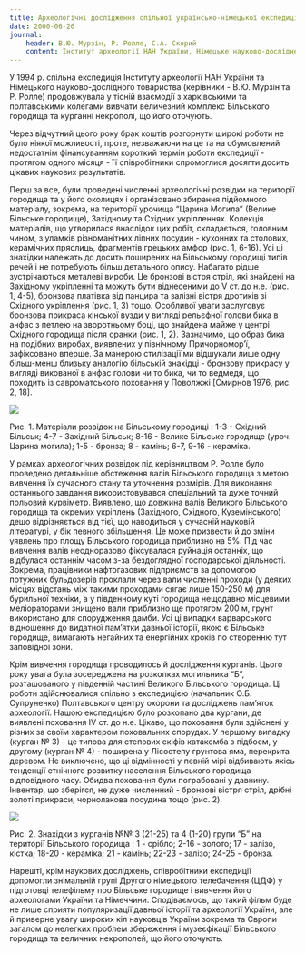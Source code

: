 ```yaml
---
title: Археологічні дослідження спільної українсько-німецької експедиції у Більську в 1994 році
date: 2000-06-26
journal:
    header: В.Ю. Мурзін, Р. Ролле, С.А. Скорий
    content: Інститут археології НАН України, Німецьке науково-дослідне товариство
---
```


У 1994 р. спільна експедиція Iнституту археології НАН України та Німецького науково-дослідного товариства (керівники - В.Ю. Мурзін та Р. Ролле) продовжувала у тісній взаємодії з харківськими та полтавськими колегами вивчати величезний комплекс Більського городища та курганні некрополі, що його оточують.

Через відчутний цього року брак коштів розгорнути широкі роботи не було ніякої можливості, проте, незважаючи на це та на обумовлений недостатнім фінансуванням короткий термін роботи експедиції - протягом одного місяця - її співробітники спромоглися досягти досить цікавих наукових результатів.

Перш за все, були проведені численні археологічні розвідки на території городища та у його околицях і організовано збирання підйомного матеріалу, зокрема, на території урочища “Царина Могила” (Велике Більське городище), Західному та Східних укріпленнях. Колекція матеріалів, що утворилася внаслідок цих робіт, складається, головним чином, з уламків різноманітних ліпних посудин - кухонних та столових, керамічних пряслиць, фрагментів грецьких амфор (рис. 1, 6-16). Усі ці знахідки належать до досить поширених на Більському городищі типів речей і не потребують більш детального опису. Набагато рідше зустрічаються металеві вироби. Це бронзові вістря стріл, які знайдені на Західному укріпленні та можуть бути віднесеними до V ст. до н.е. (рис. 1, 4-5), бронзова платівка від панцира та залізні вістря дротиків зі Східного укріплення (рис. 1, 3) тощо. Особливої уваги заслуговує бронзова прикраса кінської вузди у вигляді рельєфної голови бика в анфас з петлею на зворотньому боці, що знайдена майже у центрі Східного городища після оранки (рис. 1, 2). Зазначимо, що образ бика на подібних виробах, виявлених у північному Причорномор’ї, зафіксовано вперше. За манерою стилізації ми відшукали лише одну більш-менш близьку аналогію більській знахідці - бронзову прикрасу у вигляді викованої в анфас голови чи то бика, чи то ведмедя, що походить із савроматського поховання у Поволжжі [Смирнов 1976, рис. 2, 18].

![](https://i.imgur.com/lBCjSeK.gif)

Рис. 1. Матеріали розвідок на Більському городищі : 1-3 - Східний Більськ; 4-7 - Західний Більськ; 8-16 - Велике Більське городище (уроч. Царина могила); 1-5 - бронза; 8 - камінь; 6-7, 9-16 - кераміка.

У рамках археологічних розвідок під керівництвом Р. Ролле було проведено детальніше обстеження валів Більського городища з метою вивчення їх сучасного стану та уточнення розмірів. Для виконання останнього завдання використовувався спеціальний та дуже точний польовий курвіметр. Виявлено, що довжина валів Великого Більського городища та окремих укріплень (Західного, Східного, Куземінського) дещо відрізняється від тієї, що наводиться у сучасній науковій літературі, у бік певного збільшення. Це може призвести й до зміни уявлень про площу Більського городища приблизно на 5%. Під час вивчення валів неодноразово фіксувалася руйнація останніх, що відбулася останнім часом з-за бездоглядної господарської діяльності. Зокрема, працівники нафтогазових підприємств за допомогою потужних бульдозерів проклали через вали численні проходи (у деяких місцях відстань між такими проходами сягає лише 150-250 м) для бурильної техніки, а у південному куті городища нещодавно місцевими меліораторами знищено вали приблизно ще протягом 200 м, грунт використано для спорудження дамби. Усі ці випадки варварського відношення до видатної пам’ятки давньої історії, якою є Більське городище, вимагають негайних та енергійних кроків по створенню тут заповідної зони.

Крім вивчення городища проводилось й дослідження курганів. Цього року увага була зосереджена на розкопках могильника “Б”, розташованого у південній частині Великого Більського городища. Ці роботи здійснювалися спільно з експедицією (начальник О.Б. Супруненко) Полтавського центру охорони та досліджень пам’яток археології. Нашою експедицією було розкопано два кургани, де виявлені поховання IV ст. до н.е. Цікаво, що поховання були здійснені у різних за своїм характером поховальних спорудах. У першому випадку (курган № 3) - це типова для степових скіфів катакомба з підбоєм, у другому (курган № 4) - поширена у Лісостепу грунтова яма, перекрита деревом. Не виключено, що ці відмінності у певній мірі відбивають якісь тенденції етнічного розвитку населення Більського городища відповідного часу. Обидва поховання були пограбовані у давнину. Iнвентар, що зберігся, не дуже численний - бронзові вістря стріл, дрібні золоті прикраси, чорнолакова посудина тощо (рис. 2).

![](https://i.imgur.com/dsGX3ye.gif)

Рис. 2. Знахідки з курганів №№ 3 (21-25) та 4 (1-20) групи “Б” на території Більського городища : 1 - срібло; 2-16 - золото; 17 - залізо, кістка; 18-20 - кераміка; 21 - камінь; 22-23 - залізо; 24-25 - бронза.

Нарешті, крім наукових досліджень, співробітники експедиції допомогли знімальній групі Другого німецького телебачення (ЦДФ) у підготовці телефільму про Більське городище і вивчення його археологами України та Німеччини. Сподіваємось, що такий фільм буде не лише сприяти популяризації давньої історії та археології України, але й приверне увагу широких кіл науковців України зокрема та Європи загалом до нелегких проблем збереження і музеєфікації Більського городища та величних некрополей, що його оточують.